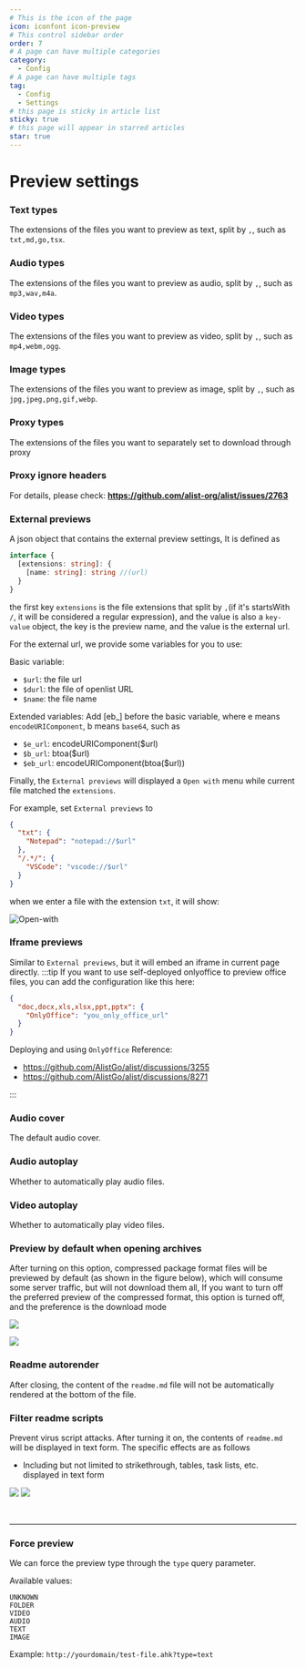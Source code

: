 ```yaml
---
# This is the icon of the page
icon: iconfont icon-preview
# This control sidebar order
order: 7
# A page can have multiple categories
category:
  - Config
# A page can have multiple tags
tag:
  - Config
  - Settings
# this page is sticky in article list
sticky: true
# this page will appear in starred articles
star: true
---
```


# Preview settings

### **Text types**

The extensions of the files you want to preview as text, split by `,`, such as `txt,md,go,tsx`.

### **Audio types**

The extensions of the files you want to preview as audio, split by `,`, such as `mp3,wav,m4a`.

### **Video types**

The extensions of the files you want to preview as video, split by `,`, such as `mp4,webm,ogg`.

### **Image types**

The extensions of the files you want to preview as image, split by `,`, such as `jpg,jpeg,png,gif,webp`.

### **Proxy types**

The extensions of the files you want to separately set to download through proxy

### **Proxy ignore headers**

For details, please check:  **https://github.com/alist-org/alist/issues/2763**

### **External previews**

A json object that contains the external preview settings, It is defined as

```typescript
interface {
  [extensions: string]: {
    [name: string]: string //(url)
  }
}
```

the first key `extensions` is the file extensions that split by `,`(if it's startsWith `/`, it will be considered a regular expression), and the value is also a `key-value` object, the key is the preview name, and the value is the external url.

For the external url, we provide some variables for you to use:

Basic variable:

- `$url`: the file url
- `$durl`: the file of openlist URL
- `$name`: the file name

Extended variables:
Add [eb_] before the basic variable, where e means `encodeURIComponent`, b means `base64`, such as
- `$e_url`: encodeURIComponent($url)
- `$b_url`: btoa($url)
- `$eb_url`: encodeURIComponent(btoa($url))

Finally, the `External previews` will displayed a `Open with` menu while current file matched the `extensions`.

For example, set `External previews` to

```json
{
  "txt": {
    "Notepad": "notepad://$url"
  },
  "/.*/": {
    "VSCode": "vscode://$url"
  }
}
```

when we enter a file with the extension `txt`, it will show:

![Open-with](/img/config/open-with.png)

### **Iframe previews**

Similar to `External previews`, but it will embed an iframe in current page directly.
:::tip
If you want to use self-deployed onlyoffice to preview office files, you can add the configuration like this here:

```json
{
  "doc,docx,xls,xlsx,ppt,pptx": {
    "OnlyOffice": "you_only_office_url"
  }
}
```
Deploying and using `OnlyOffice` Reference:

- https://github.com/AlistGo/alist/discussions/3255
- https://github.com/AlistGo/alist/discussions/8271

:::

### **Audio cover**

The default audio cover.

### **Audio autoplay**

Whether to automatically play audio files.

### **Video autoplay**

Whether to automatically play video files.

### **Preview by default when opening archives**

After turning on this option, compressed package format files will be previewed by default (as shown in the figure below), which will consume some server traffic, but will not download them all, If you want to turn off the preferred preview of the compressed format, this option is turned off, and the preference is the download mode

![](/img/advanced/user_read_archives_light.png#light)

![](/img/advanced/user_read_archives_dark.png#dark)

### **Readme autorender**

After closing, the content of the `readme.md` file will not be automatically rendered at the bottom of the file.

### **Filter readme scripts**

Prevent virus script attacks. After turning it on, the contents of `readme.md` will be displayed in text form. The specific effects are as follows

- Including but not limited to strikethrough, tables, task lists, etc. displayed in text form

![](/img/config/readme_b.png#light)
![](/img/config/readme_h.png#dark)



<br/>

-----

### **Force preview**

We can force the preview type through the `type` query parameter.

Available values:

```
UNKNOWN
FOLDER
VIDEO
AUDIO
TEXT
IMAGE
```

Example: `http://yourdomain/test-file.ahk?type=text`
